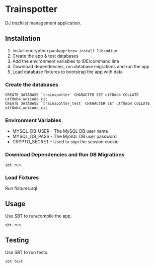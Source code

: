 # Trainspotter
DJ tracklist management application. 


## Installation
1. Install encryption package `brew install libsodium`
2. Create the app & test databases
3. Add the environment variables to IDE/command line
4. Download dependencies, run database migrations and run the app
5. Load database fixtures to bootstrap the app with data

### Create the databases

    CREATE DATABASE `trainspotter` CHARACTER SET utf8mb4 COLLATE utf8mb4_unicode_ci;
    CREATE DATABASE `trainspotter_test` CHARACTER SET utf8mb4 COLLATE utf8mb4_unicode_ci;

### Environment Variables
+ MYSQL_DB_USER - The MySQL DB user name
+ MYSQL_DB_PASS - The MySQL DB user password
+ CRYPTO_SECRET - Used to sign the session cookie


### Download Dependencies and Run DB Migrations
  
    sbt run

### Load Fixtures
Run fixtures.sql


## Usage
Use SBT to run/compile the app.

    sbt run


## Testing
Use SBT to run tests.

    sbt test
